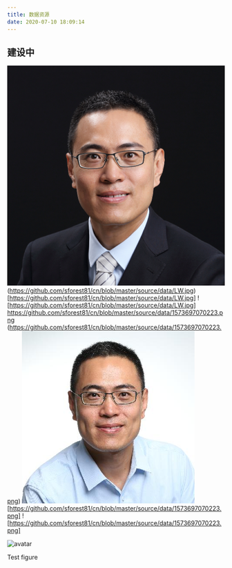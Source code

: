 ```yaml
---
title: 数据资源
date: 2020-07-10 18:09:14
---
```


## **建设中**

![](https://github.com/sforest81/cn/blob/master/source/data/LW.jpg)
(https://github.com/sforest81/cn/blob/master/source/data/LW.jpg)
[https://github.com/sforest81/cn/blob/master/source/data/LW.jpg]
![https://github.com/sforest81/cn/blob/master/source/data/LW.jpg]
https://github.com/sforest81/cn/blob/master/source/data/1573697070223.png
(https://github.com/sforest81/cn/blob/master/source/data/1573697070223.png)
![ ](https://github.com/sforest81/cn/blob/master/source/data/1573697070223.png)
[https://github.com/sforest81/cn/blob/master/source/data/1573697070223.png]
![https://github.com/sforest81/cn/blob/master/source/data/1573697070223.png]



![avatar](https://user-images.githubusercontent.com/67102057/131801923-7e3a5f1f-385f-482b-9c34-6991c0e6f8ed.jpeg)


Test figure

